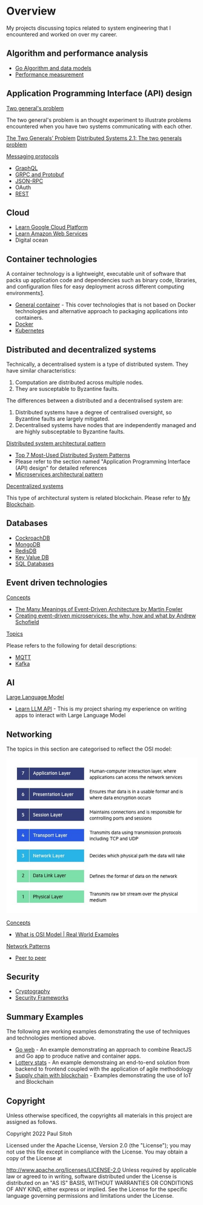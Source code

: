 # Overview

My projects discussing topics related to system engineering that I encountered and worked on over my career.

## Algorithm and performance analysis

* [Go Algorithm and data models](https://github.com/paulwizviz/go-algo)
* [Performance measurement](https://github.com/paulwizviz/compute-performance.git)

## Application Programming Interface (API) design

<u>Two general's problem</u>

The two general's problem is an thought experiment to illustrate problems encountered when you have two systems communicating with each other. 

[The Two Generals’ Problem](https://www.youtube.com/watch?v=IP-rGJKSZ3s)
[Distributed Systems 2.1: The two generals problem](https://www.youtube.com/watch?v=MDuWnzVnfpI)

<u>Messaging protocols</u>

* [GraphQL](https://github.com/paulwizviz/learn-graphql)
* [GRPC and Protobuf](https://github.com/paulwizviz/protobuf-lib-template)
* [JSON-RPC](https://github.com/paulwizviz/learn-jsonrpc.git)
* OAuth
* [REST](https://github.com/paulwizviz/learn-rest)

## Cloud

* [Learn Google Cloud Platform](https://github.com/paulwizviz/learn-gcp)
* [Learn Amazon Web Services](https://github.com/paulwizviz/learn-aws)
* Digital ocean

## Container technologies

A container technology is a lightweight, executable unit of software that packs up application code and dependencies such as binary code, libraries, and configuration files for easy deployment across different computing environments[1](https://www.solarwinds.com/resources/it-glossary/container).

* [General container](https://github.com/paulwizviz/learn-container) - This cover technologies that is not based on Docker technologies and alternative approach to packaging applications into containers.
* [Docker](https://github.com/paulwizviz/learn-docker.git)
* [Kubernetes](https://github.com/paulwizviz/learn-k8s.git)

## Distributed and decentralized systems

Technically, a decentralised system is a type of distributed system. They have similar characteristics:

1. Computation are distributed across multiple nodes.
1. They are susceptable to Byzantine faults.

The differences between a distributed and a decentralised system are:

1. Distributed systems have a degree of centralised oversight, so Byzantine faults are largely mitigated.
1. Decentralised systems have nodes that are independently managed and are highly subsceptable to Byzantine faults. 

<u>Distributed system architectural pattern</u>

* [Top 7 Most-Used Distributed System Patterns](https://www.youtube.com/watch?v=nH4qjmP2KEE)
* Please refer to the section named "Application Programming Interface (API) design" for detailed references
* [Microservices architectural pattern](https://github.com/paulwizviz/learn-microservices)

<u>Decentralized systems</u>

This type of architectural system is related blockchain. Please refer to [My Blockchain](https://github.com/paulwizviz/my-blockchain).

## Databases

* [CockroachDB](https://github.com/paulwizviz/learn-cockroachdb)
* [MongoDB](https://github.com/paulwizviz/learn-mongodb)
* [RedisDB](https://github.com/paulwizviz/learn-redis)
* [Key Value DB](https://github.com/paulwizviz/learn-keyvaluedb)
* [SQL Databases](https://github.com/paulwizviz/learn-sql)

## Event driven technologies

<u>Concepts</u>

* [The Many Meanings of Event-Driven Architecture by Martin Fowler](https://www.youtube.com/watch?v=STKCRSUsyP0)
* [Creating event-driven microservices: the why, how and what by Andrew Schofield](https://www.youtube.com/watch?v=ksRCq0BJef8)


<u>Topics</u>

Please refers to the following for detail descriptions:

* [MQTT](https://github.com/paulwizviz/learn-mqtt)
* [Kafka](https://github.com/paulwizviz/learn-kafka)

## AI

<u>Large Language Model</u>

* [Learn LLM API](https://github.com/paulwizviz/learn-llm-api.git) - This is my project sharing my experience on writing apps to interact with Large Language Model

## Networking

The topics in this section are categorised to reflect the OSI model:

![OSI Model](./images/OSI-7-layers.jpg)

<u>Concepts</u>

* [What is OSI Model | Real World Examples ](https://www.youtube.com/watch?v=0y6FtKsg6J4)

<u>Network Patterns</u>

* [Peer to peer](https//github.com/paulwizviz/learn-p2p.git)

## Security

* [Cryptography](https://github.com/paulwizviz/learn-crypto)
* [Security Frameworks](https://github.com/paulwizviz/learn-security)

## Summary Examples

The following are working examples demonstrating the use of techniques and technologies mentioned above. 

* [Go web](https://github.com/paulwizviz/go-web) - An example demonstrating an approach to combine ReactJS and Go app to produce native and container apps.
* [Lottery stats](https://github.com/paulwizviz/lotterystat) - An example demonstraing an end-to-end solution from backend to frontend coupled with the application of agile methodology
* [Supply chain with blockchain](https://github.com/paulwizviz/mengawas) - Examples demonstrating the use of IoT and Blockchain

## Copyright

Unless otherwise specificed, the copyrights all materials in this project are assigned as follows.

Copyright 2022 Paul Sitoh

Licensed under the Apache License, Version 2.0 (the "License"); you may not use this file except in compliance with the License. You may obtain a copy of the License at

http://www.apache.org/licenses/LICENSE-2.0
Unless required by applicable law or agreed to in writing, software distributed under the License is distributed on an "AS IS" BASIS, WITHOUT WARRANTIES OR CONDITIONS OF ANY KIND, either express or implied. See the License for the specific language governing permissions and limitations under the License.